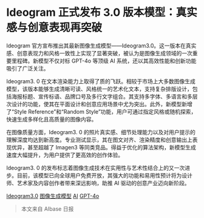 # Ideogram 正式发布 3.0 版本模型：真实感与创意表现再突破

Ideogram 官方宣布推出其最新图像生成模型——Ideogram3.0。这一版本在真实感、创意表现力和风格一致性上实现了显著突破，被认为是图像生成领域的一次重要里程碑。新模型不仅对标 GPT-4o 等顶级 AI 系统，还以其高效性能和创新功能吸引了广泛关注。

Ideogram3. 0 在文本渲染能力上取得了质的飞跃。相较于市场上大多数图像生成模型，该版本能够生成清晰可读、风格统一的艺术化文本，支持复杂排版设计，包括海报标题、宣传标语、品牌口号及多行文字组合。其支持多字体、多语言和多层次设计的功能，使其在平面设计和创意应用场景中尤为突出。此外，新模型新增了“Style Reference”和“Random Style”功能，用户可通过指定风格或随机探索，快速生成多样化且高质量的图像内容。

在图像质量方面，Ideogram3. 0 的照片真实感、细节处理能力以及对用户提示的理解深度均达到新高度。专业测试显示，其在图文对齐、渲染精度和创意输出上表现优异，甚至超越了 Imagen3 等同类竞品。得益于优化的算法架构，新模型生成速度大幅提升，为用户提供了更高效的创作体验。

Ideogram3. 0 的发布标志着图像生成技术在实用性与艺术性结合上的又一次进步。目前，该模型已向全球用户免费开放，其强大的功能和易用性预计将为设计师、艺术家及内容创作者带来深远影响，助推 AI 驱动的创意产业迈向新阶段。

[Ideogram3.0](https://www.aibase.com/zh/search/Ideogram3.0&type=0) [图像生成模型](https://www.aibase.com/zh/search/%E5%9B%BE%E5%83%8F%E7%94%9F%E6%88%90%E6%A8%A1%E5%9E%8B&type=0) [AI](https://www.aibase.com/zh/search/AI&type=0) [GPT-4o](https://www.aibase.com/zh/search/GPT-4o&type=0)

> 本文来自 AIbase 日报
